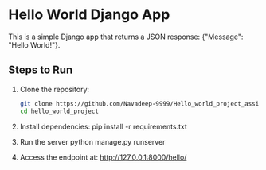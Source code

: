 # Hello World Django App

This is a simple Django app that returns a JSON response: {"Message": "Hello World!"}.

## Steps to Run
1. Clone the repository:
   ```bash
   git clone https://github.com/Navadeep-9999/Hello_world_project_assignment.git
   cd hello_world_project

2. Install dependencies: 
	pip install -r requirements.txt

3. Run the server 
	python manage.py runserver
4. Access the endpoint at: 	http://127.0.0.1:8000/hello/

